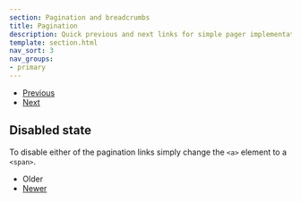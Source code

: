 ```yaml
---
section: Pagination and breadcrumbs
title: Pagination
description: Quick previous and next links for simple pager implementations with light markup and styles. It's great for simple sites like blogs or magazines.
template: section.html
nav_sort: 3
nav_groups:
- primary
---
```


<div class="guide-example">
<ul class="pagination">
  <li><a href="#" rel="previous"><i class="glyph-chevron-left"></i> Previous</a></li>
  <li><a href="#" rel="next">Next <i class="glyph-chevron-right"></i></a></li>
</ul>
</div>

## Disabled state

To disable either of the pagination links simply change the <code>&lt;a&gt;</code> element to a <code>&lt;span&gt;</code>.

<div class="guide-example">
<ul class="pagination">
  <li><span><i class="glyph-chevron-left"></i> Older</span></li>
  <li><a href="#" rel="next">Newer <i class="glyph-chevron-right"></i></a></li>
</ul>
</div>
